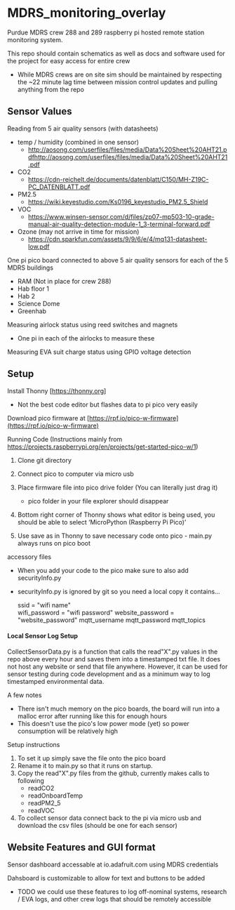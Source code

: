 # MDRS_monitoring_overlay
Purdue MDRS crew 288 and 289 raspberry pi hosted remote station monitoring system.

This repo should contain schematics as well as docs and software used for the project for easy access for entire crew
  - While MDRS crews are on site sim should be maintained by respecting the ~22 minute lag time between mission control updates and pulling anything from the repo

## Sensor Values
Reading from 5 air quality sensors (with datasheets)
 - temp / humidity (combined in one sensor)
   - http://aosong.com/userfiles/files/media/Data%20Sheet%20AHT21.pdfhttp://aosong.com/userfiles/files/media/Data%20Sheet%20AHT21.pdf 
 - CO2
   - https://cdn-reichelt.de/documents/datenblatt/C150/MH-Z19C-PC_DATENBLATT.pdf
 - PM2.5
   - https://wiki.keyestudio.com/Ks0196_keyestudio_PM2.5_Shield
 - VOC
   - https://www.winsen-sensor.com/d/files/zp07-mp503-10-grade-manual-air-quality-detection-module-1_3-terminal-forward.pdf
 - Ozone (may not arrive in time for mission)
   - https://cdn.sparkfun.com/assets/9/9/6/e/4/mq131-datasheet-low.pdf

One pi pico board connected to above 5 air quality sensors for each of the 5 MDRS buildings
 - RAM (Not in place for crew 288)
 - Hab floor 1
 - Hab 2
 - Science Dome
 - Greenhab
   
Measuring airlock status using reed switches and magnets
 - One pi in each of the airlocks to measure these

Measuring EVA suit charge status using GPIO voltage detection

## Setup
Install Thonny [https://thonny.org]
  - Not the best code editor but flashes data to pi pico very easily

Download pico firmware at [https://rpf.io/pico-w-firmware](https://rpf.io/pico-w-firmware)

Running Code (Instructions mainly from https://projects.raspberrypi.org/en/projects/get-started-pico-w/1)
  1. Clone git directory
  2. Connect pico to computer via micro usb
  3. Place firmware file into pico drive folder (You can literally just drag it)

     - pico folder in your file explorer should disappear
  
  5. Bottom right corner of Thonny shows what editor is being used, you should be able to select  ‘MicroPython (Raspberry Pi Pico)’ 
  6. Use save as in Thonny to save necessary code onto pico
    - main.py always runs on pico boot

accessory files
  - When you add your code to the pico make sure to also add securityInfo.py
  - securityInfo.py is ignored by git so you need a local copy it contains...

    ssid = "wifi name"  
    wifi_password = "wifi password"
    website_password = "website_password"
    mqtt_username
    mqtt_password
    mqtt_topics
    
#### Local Sensor Log Setup

CollectSensorData.py is a function that calls the read"X".py values in the repo above every hour and saves them into a timestamped txt file. It does not host any website or send that file anywhere. However, it can be used for sensor testing during code development and as a minimum way to log timestamped environmental data.

A few notes
- There isn't much memory on the pico boards, the board will run into a malloc error after running like this for enough hours
- This doesn't use the pico's low power mode (yet) so power consumption will be relatively high

  
Setup instructions
1. To set it up simply save the file onto the pico board
2. Rename it to main.py so that it runs on startup.
3. Copy the read"X".py files from the github, currently makes calls to following
    - readCO2
    - readOnboardTemp
    - readPM2_5
    - readVOC
4. To collect sensor data connect back to the pi via micro usb and download the csv files (should be one for each sensor)

## Website Features and GUI format
Sensor dashboard accessable at io.adafruit.com using MDRS credentials

Dahsboard is customizable to allow for text and buttons to be added
- TODO we could use these features to log off-nominal systems, research / EVA logs, and other crew logs that should be remotely accessible 

